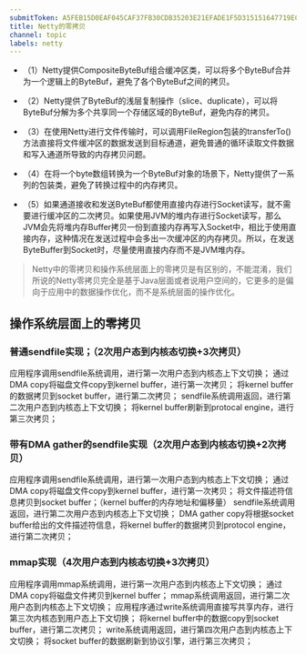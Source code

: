 ```yaml
---
submitToken: A5FEB15D0EAF045CAF37FB30CDB35203E21EFADE1F5D315151647719EC788999
title: Netty的零拷贝
channel: topic
labels: netty
---
```


- （1）Netty提供CompositeByteBuf组合缓冲区类，可以将多个ByteBuf合并为一个逻辑上的ByteBuf，避免了各个ByteBuf之间的拷贝。

- （2）Netty提供了ByteBuf的浅层复制操作（slice、duplicate），可以将ByteBuf分解为多个共享同一个存储区域的ByteBuf，避免内存的拷贝。

- （3）在使用Netty进行文件传输时，可以调用FileRegion包装的transferTo()方法直接将文件缓冲区的数据发送到目标通道，避免普通的循环读取文件数据和写入通道所导致的内存拷贝问题。

- （4）在将一个byte数组转换为一个ByteBuf对象的场景下，Netty提供了一系列的包装类，避免了转换过程中的内存拷贝。

- （5）如果通道接收和发送ByteBuf都使用直接内存进行Socket读写，就不需要进行缓冲区的二次拷贝。如果使用JVM的堆内存进行Socket读写，那么JVM会先将堆内存Buffer拷贝一份到直接内存再写入Socket中，相比于使用直接内存，这种情况在发送过程中会多出一次缓冲区的内存拷贝。所以，在发送ByteBuffer到Socket时，尽量使用直接内存而不是JVM堆内存。


> Netty中的零拷贝和操作系统层面上的零拷贝是有区别的，不能混淆，我们所说的Netty零拷贝完全是基于Java层面或者说用户空间的，它更多的是偏向于应用中的数据操作优化，而不是系统层面的操作优化。

## 操作系统层面上的零拷贝


### 普通sendfile实现；（2次用户态到内核态切换+3次拷贝）
应用程序调用sendfile系统调用，进行第一次用户态到内核态上下文切换；
通过DMA copy将磁盘文件copy到kernel buffer，进行第一次拷贝；
将kernel buffer的数据拷贝到socket buffer，进行第二次拷贝；
sendfile系统调用返回，进行第二次用户态到内核态上下文切换；
将kernel buffer刷新到protocal engine，进行第三次拷贝；


### 带有DMA gather的sendfile实现（2次用户态到内核态切换+2次拷贝）

应用程序调用sendfile系统调用，进行第一次用户态到内核态上下文切换；
通过DMA copy将磁盘文件copy到kernel buffer，进行第一次拷贝；
将文件描述符信息拷贝到socket buffer；（kernel buffer的内存地址和偏移量）
sendfile系统调用返回，进行第二次用户态到内核态上下文切换；
DMA gather copy将根据socket buffer给出的文件描述符信息，将kernel buffer的数据拷贝到protocol engine，进行第二次拷贝；

### mmap实现（4次用户态到内核态切换+3次拷贝）

应用程序调用mmap系统调用，进行第一次用户态到内核态上下文切换；
通过DMA copy将磁盘文件拷贝到kernel buffer；
mmap系统调用返回，进行第二次用户态到内核态上下文切换；
应用程序通过write系统调用直接写共享内存，进行第三次内核态到用户态上下文切换；
将kernel buffer中的数据copy到socket buffer，进行第二次拷贝；
write系统调用返回，进行第四次用户态到内核态上下文切换；
将socket buffer的数据刷新到协议引擎，进行第三次拷贝；
